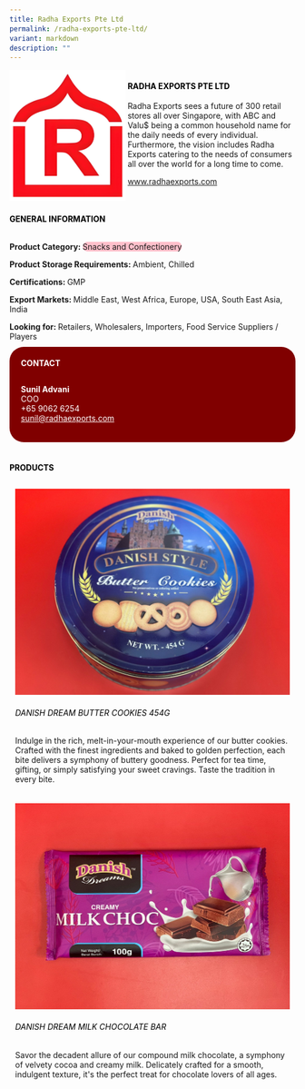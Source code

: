 ```yaml
---
title: Radha Exports Pte Ltd
permalink: /radha-exports-pte-ltd/
variant: markdown
description: ""
---
```

<div class="flex-paragraph">
	<div style="display: flex; flex-wrap: wrap;" class="flex-container">
		<div style="flex: 1 1 40%; display: block;" class="card sgds">
			<img src="/images/Radha%20Exports/radha_exports_logo.png">
		</div>
		<div style="flex: 1 1 58%; display: block; margin-left: 3px" class="card-sgds">
			<h4 style="text-transform: uppercase; color: black;"><b>Radha Exports Pte Ltd</b></h4>
			<p>Radha Exports sees a future of 300 retail stores all over Singapore, with ABC and Valu$ being a common household name for the daily needs of every individual. Furthermore, the vision includes Radha Exports catering to the needs of consumers all over the world for a long time to come.</p>
			<p><a target="_blank" href="https://www.radhaexports.com">www.radhaexports.com</a></p>
		</div>
	</div>
</div>

<h4 style="text-transform: uppercase; color: black;">
	<b>General Information</b>
</h4>
<div style="display: flex; flex-wrap: wrap;" class="flex-container">
	<div style="flex: 1 1 65%; display: block; align-self: stretch" class="card sgds">
		<div class="flex-paragraph">
			<p>
				<b>Product Category: </b>
				<span style="background-color: pink; border-radius: 10px;">Snacks and Confectionery</span>
			</p>
			<p>
				<b>Product Storage Requirements: </b>Ambient, Chilled
			</p>
			<p>
				<b>Certifications: </b>GMP
			</p>
			<p>
				<b>Export Markets: </b>Middle East, West Africa, Europe, USA, South East Asia, India
			</p>
			<p style="margin-bottom: 10px;">
				<b>Looking for: </b>Retailers, Wholesalers, Importers, Food Service Suppliers / Players
			</p>
		</div>
	</div>
	<div style="flex: 1 1 35%; padding: 10px; display: block; background-color: maroon; border-radius: 25px; align-self: center;" class="card sgds">
		<h4 style="color: white; margin-top: 10px; margin-left: 10px;">CONTACT</h4>
		<div class="flex-paragraph">
			<p style="padding: 10px; color: white;">
				<b>Sunil Advani</b>
				<br>COO<br>+65 9062 6254<br>
				<a style="color: white;" href="mailto:sunil@radhaexports.com">sunil@radhaexports.com</a>
			</p>
		</div>
	</div>
</div>
<br>
<h4 style="text-transform: uppercase; color: black;">
	<b>Products</b>
</h4>
<div style="display: flex; flex-wrap: wrap;">
	<div style="flex: 1 1 47%; margin: 10px; display: block;" class="card sgds">
		<div style="display: block;" class="flex-image">
			<img src="/images/Radha%20Exports/radha_exports_product_01.jpg">
		</div>
		<div class="flex-paragraph">
			<h6 style="text-transform: uppercase; color: black;">Danish Dream Butter Cookies 454G</h6>
			<p>Indulge in the rich, melt-in-your-mouth experience of our butter cookies. Crafted with the finest ingredients and baked to golden perfection, each bite delivers a symphony of buttery goodness. Perfect for tea time, gifting, or simply satisfying your sweet cravings. Taste the tradition in every bite.</p>
		</div>
	</div>
	<div style="flex: 1 1 47%; margin: 10px; display: block;" class="card sgds">
		<div style="display: block;" class="flex-image">
			<img src="/images/Radha%20Exports/radha_exports_product_02.jpg">
		</div>
		<div class="flex-paragraph">
			<h6 style="text-transform: uppercase; color: black;">Danish Dream Milk Chocolate Bar</h6>
			<p>Savor the decadent allure of our compound milk chocolate, a symphony of velvety cocoa and creamy milk. Delicately crafted for a smooth, indulgent texture, it's the perfect treat for chocolate lovers of all ages.</p>
		</div>
	</div>
</div>